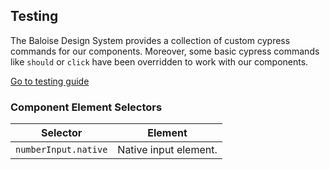 ## Testing

The Baloise Design System provides a collection of custom cypress commands for our components. Moreover, some basic cypress commands like `should` or `click` have been overridden to work with our components.

<a class="button is-primary" href="../?path=/docs/development-testing--page">Go to testing guide</a>

<!-- START: human documentation -->



<!-- END: human documentation -->


### Component Element Selectors

| Selector             | Element               |
| -------------------- | --------------------- |
| `numberInput.native` | Native input element. |

